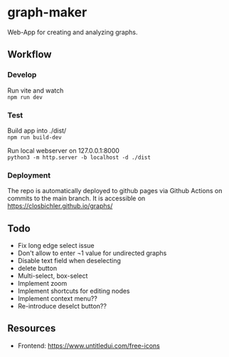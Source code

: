 # graph-maker
Web-App for creating and analyzing graphs.

## Workflow
### Develop
Run vite and watch  
`npm run dev`

### Test
Build app into ./dist/  
`npm run build-dev` 

Run local webserver on 127.0.0.1:8000  
`python3 -m http.server -b localhost -d ./dist`

### Deployment
The repo is automatically deployed to github pages via Github Actions on commits to the main branch. It is accessible on https://closbichler.github.io/graphs/

## Todo
- Fix long edge select issue
- Don't allow to enter ¬1 value for undirected graphs
- Disable text field when deselecting
- delete button
- Multi-select, box-select
- Implement zoom
- Implement shortcuts for editing nodes
- Implement context menu??
- Re-introduce deselct button??

## Resources
- Frontend: https://www.untitledui.com/free-icons